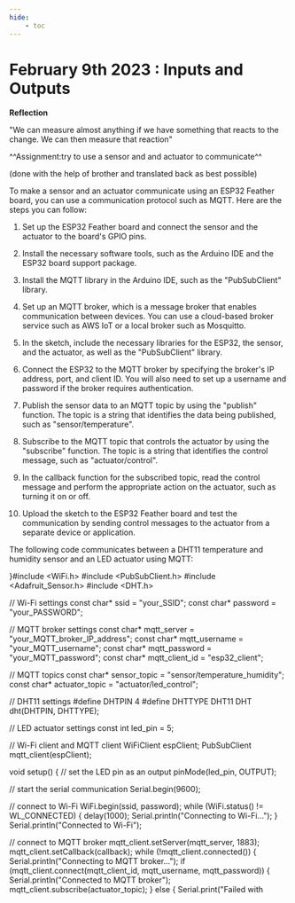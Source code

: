 ```yaml
---
hide:
    - toc
---
```


# February 9th 2023 : Inputs and Outputs 


**Reflection**

"We can measure almost anything if we have something that reacts to the change. We can then measure that reaction"


^^Assignment:try to use a sensor and and actuator to communicate^^


(done with the help of brother and translated back as best possible) 


To make a sensor and an actuator communicate using an ESP32 Feather board, you can use a communication protocol such as MQTT. Here are the steps you can follow:
1. Set up the ESP32 Feather board and connect the sensor and the actuator to the board's GPIO pins.

2. Install the necessary software tools, such as the Arduino IDE and the ESP32 board support package.

3. Install the MQTT library in the Arduino IDE, such as the "PubSubClient" library.

4. Set up an MQTT broker, which is a message broker that enables communication between devices. You can use a cloud-based broker service such as AWS IoT or a local broker such as Mosquitto.

5. In the sketch, include the necessary libraries for the ESP32, the sensor, and the actuator, as well as the "PubSubClient" library.

6. Connect the ESP32 to the MQTT broker by specifying the broker's IP address, port, and client ID. You will also need to set up a username and password if the broker requires authentication.

7. Publish the sensor data to an MQTT topic by using the "publish" function. The topic is a string that identifies the data being published, such as "sensor/temperature".

8. Subscribe to the MQTT topic that controls the actuator by using the "subscribe" function. The topic is a string that identifies the control message, such as "actuator/control".

9. In the callback function for the subscribed topic, read the control message and perform the appropriate action on the actuator, such as turning it on or off.

10. Upload the sketch to the ESP32 Feather board and test the communication by sending control messages to the actuator from a separate device or application.


The following code communicates between a DHT11 temperature and humidity sensor and an LED actuator using MQTT:

  }#include <WiFi.h>
  #include <PubSubClient.h>
  #include <Adafruit_Sensor.h>
  #include <DHT.h>
  
  // Wi-Fi settings
  const char* ssid = "your_SSID";
  const char* password = "your_PASSWORD";
  
  // MQTT broker settings
  const char* mqtt_server = "your_MQTT_broker_IP_address";
  const char* mqtt_username = "your_MQTT_username";
  const char* mqtt_password = "your_MQTT_password";
  const char* mqtt_client_id = "esp32_client";
  
  // MQTT topics
  const char* sensor_topic = "sensor/temperature_humidity";
  const char* actuator_topic = "actuator/led_control";
  
  // DHT11 settings
  #define DHTPIN 4
  #define DHTTYPE DHT11
  DHT dht(DHTPIN, DHTTYPE);
  
  // LED actuator settings
  const int led_pin = 5;
  
  // Wi-Fi client and MQTT client
  WiFiClient espClient;
  PubSubClient mqtt_client(espClient);
  
  void setup() {
  // set the LED pin as an output
  pinMode(led_pin, OUTPUT);
  
  // start the serial communication
  Serial.begin(9600);

  // connect to Wi-Fi
  WiFi.begin(ssid, password);
  while (WiFi.status() != WL_CONNECTED) {
    delay(1000);
    Serial.println("Connecting to Wi-Fi...");
  }
  Serial.println("Connected to Wi-Fi");

  // connect to MQTT broker
  mqtt_client.setServer(mqtt_server, 1883);
  mqtt_client.setCallback(callback);
  while (!mqtt_client.connected()) {
    Serial.println("Connecting to MQTT broker...");
    if (mqtt_client.connect(mqtt_client_id, mqtt_username, mqtt_password)) {
      Serial.println("Connected to MQTT broker");
      mqtt_client.subscribe(actuator_topic);
    } else {
      Serial.print("Failed with




